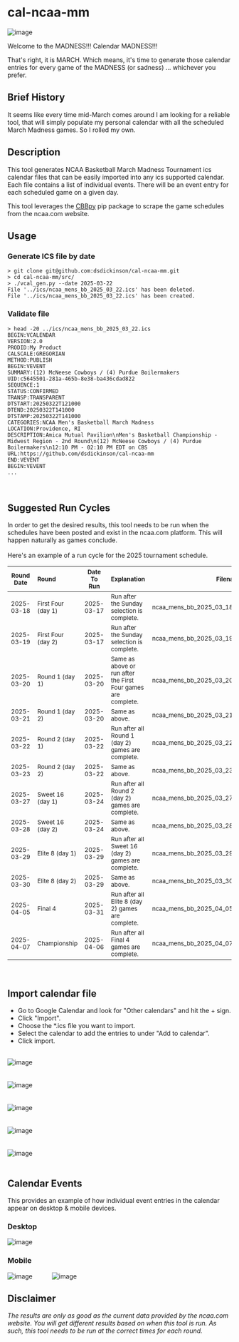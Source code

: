 # cal-ncaa-mm

![image](https://github.com/user-attachments/assets/5079cef3-3fae-4b41-8fa0-25c3942fcd37)

Welcome to the MADNESS!!!
Calendar MADNESS!!!

That's right, it is MARCH. Which means, it's time to generate those calendar entries for every game of the MADNESS (or sadness) ... whichever you prefer.

## Brief History

It seems like every time mid-March comes around I am looking for a reliable tool, that will simply populate my personal calendar with all the scheduled March Madness games. So I rolled my own.

## Description
This tool generates NCAA Basketball March Madness Tournament ics calendar files that can be easily imported into any ics supported calendar. Each file contains a list of individual events. There will be an event entry for each scheduled game on a given day.

This tool leverages the [CBBpy](https://pypi.org/project/CBBpy/) pip package to scrape the game schedules from the ncaa.com website.

## Usage 

### Generate ICS file by date
```
> git clone git@github.com:dsdickinson/cal-ncaa-mm.git
> cd cal-ncaa-mm/src/
> ./vcal_gen.py --date 2025-03-22
File '../ics/ncaa_mens_bb_2025_03_22.ics' has been deleted.
File '../ics/ncaa_mens_bb_2025_03_22.ics' has been created.
```

### Validate file
```
> head -20 ../ics/ncaa_mens_bb_2025_03_22.ics
BEGIN:VCALENDAR
VERSION:2.0
PRODID:My Product
CALSCALE:GREGORIAN
METHOD:PUBLISH
BEGIN:VEVENT
SUMMARY:(12) McNeese Cowboys / (4) Purdue Boilermakers
UID:c5645501-281a-465b-8e38-ba436cdad822
SEQUENCE:1
STATUS:CONFIRMED
TRANSP:TRANSPARENT
DTSTART:20250322T121000
DTEND:20250322T141000
DTSTAMP:20250322T141000
CATEGORIES:NCAA Men's Basketball March Madness
LOCATION:Providence, RI
DESCRIPTION:Amica Mutual Pavilion\nMen's Basketball Championship - Midwest Region - 2nd Round\n(12) McNeese Cowboys / (4) Purdue Boilermakers\n12:10 PM - 02:10 PM EDT on CBS
URL:https://github.com/dsdickinson/cal-ncaa-mm
END:VEVENT
BEGIN:VEVENT
...
```

<br/>

## Suggested Run Cycles
In order to get the desired results, this tool needs to be run when the schedules have been posted and exist in the ncaa.com platform. This will happen naturally as games conclude.<br/><br/>
Here's an example of a run cycle for the 2025 tournament schedule.

| <sub>Round Date</sub>  | <sub>Round</sub>              | <sub>Date To Run</sub> | <sub>Explanation</sub>                                                   | <sub>Filename</sub>
| :--------------------: | :---------------------------  | :--------------------: | :----------------------------------------------------------------------- | --------------------------------------:
|  <sub>2025-03-18</sub> | <sub>First Four (day 1)</sub> |  <sub>2025-03-17</sub> | <sub>Run after the Sunday selection is complete.</sub>                   | <sub>ncaa_mens_bb_2025_03_18.ics</sub>
|  <sub>2025-03-19</sub> | <sub>First Four (day 2)</sub> |  <sub>2025-03-17</sub> | <sub>Run after the Sunday selection is complete.</sub>                   | <sub>ncaa_mens_bb_2025_03_19.ics</sub>
|  <sub>2025-03-20</sub> | <sub>Round 1 (day 1)</sub>    |  <sub>2025-03-20</sub> | <sub>Same as above or run after the First Four games are complete.</sub> | <sub>ncaa_mens_bb_2025_03_20.ics</sub>
|  <sub>2025-03-21</sub> | <sub>Round 1 (day 2)</sub>    |  <sub>2025-03-20</sub> | <sub>Same as above.</sub>                                                | <sub>ncaa_mens_bb_2025_03_21.ics</sub>
|  <sub>2025-03-22</sub> | <sub>Round 2 (day 1)</sub>    |  <sub>2025-03-22</sub> | <sub>Run after all Round 1 (day 2) games are complete.</sub>             | <sub>ncaa_mens_bb_2025_03_22.ics</sub>
|  <sub>2025-03-23</sub> | <sub>Round 2 (day 2)</sub>    |  <sub>2025-03-22</sub> | <sub>Same as above.</sub>                                                | <sub>ncaa_mens_bb_2025_03_23.ics</sub>
|  <sub>2025-03-27</sub> | <sub>Sweet 16 (day 1)</sub>   |  <sub>2025-03-24</sub> | <sub>Run after all Round 2 (day 2) games are complete.</sub>             | <sub>ncaa_mens_bb_2025_03_27.ics</sub>
|  <sub>2025-03-28</sub> | <sub>Sweet 16 (day 2)</sub>   |  <sub>2025-03-24</sub> | <sub>Same as above.</sub>                                                | <sub>ncaa_mens_bb_2025_03_28.ics</sub>
|  <sub>2025-03-29</sub> | <sub>Elite 8 (day 1)</sub>    |  <sub>2025-03-29</sub> | <sub>Run after all Sweet 16 (day 2) games are complete.</sub>            | <sub>ncaa_mens_bb_2025_03_29.ics</sub>
|  <sub>2025-03-30</sub> | <sub>Elite 8 (day 2)</sub>    |  <sub>2025-03-29</sub> | <sub>Same as above.</sub>                                                | <sub>ncaa_mens_bb_2025_03_30.ics</sub>
|  <sub>2025-04-05</sub> | <sub>Final 4</sub>            |  <sub>2025-03-31</sub> | <sub>Run after all Elite 8 (day 2) games are complete.</sub>             | <sub>ncaa_mens_bb_2025_04_05.ics</sub>
|  <sub>2025-04-07</sub> | <sub>Championship</sub>       |  <sub>2025-04-06</sub> | <sub>Run after all Final 4 games are complete.</sub>                     | <sub>ncaa_mens_bb_2025_04_07.ics</sub>

<br/>

## Import calendar file
* Go to Google Calendar and look for "Other calendars" and hit the + sign.<br/>
* Click "Import".<br/>
* Choose the *.ics file you want to import.<br/>
* Select the calendar to add the entries to under "Add to calendar".<br/>
* Click import.<br/><br/>

![image](https://github.com/user-attachments/assets/f26e24d5-0aef-46c0-84dd-d934ab9fe68f) <br/><br/><br/>
![image](https://github.com/user-attachments/assets/135a19a4-a7fa-4cca-b37b-f7d10578b24a) <br/><br/><br/>
![image](https://github.com/user-attachments/assets/4552f2e9-37a1-4aa3-8a75-ac9f86437ad6) <br/><br/><br/>
![image](https://github.com/user-attachments/assets/60f0bcf8-8339-4a88-a1ce-44755ff344cd) <br/><br/><br/>
![image](https://github.com/user-attachments/assets/9d3b67a0-5965-4b75-b8d5-bdd00e7d4aa7) <br/><br/>

## Calendar Events

This provides an example of how individual event entries in the calendar appear on desktop & mobile devices.

### Desktop
![image](https://github.com/user-attachments/assets/1497caec-0277-46ea-93aa-51341a9088f3)

### Mobile
![image](https://github.com/user-attachments/assets/071cdef2-3539-4e1f-97dd-4f6e84fd28d1) &nbsp;&nbsp;&nbsp;&nbsp;&nbsp;&nbsp;&nbsp;&nbsp;&nbsp;
![image](https://github.com/user-attachments/assets/8403c82d-7e22-42ff-866f-e2c4ee828289)


## Disclaimer
<i>The results are only as good as the current data provided by the ncaa.com website. You will get different results based on when this tool is run. As such, this tool needs to be run at the correct times for each round.</i>
